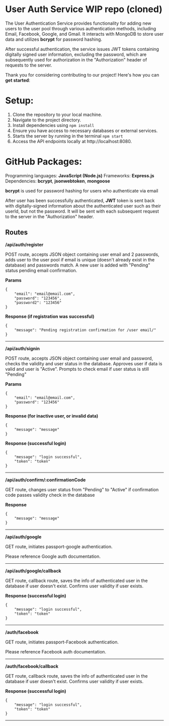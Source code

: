 # User Auth Service  WIP repo (cloned)

The User Authentication Service provides functionality for adding new users to the user pool through various authentication methods, including Email, Facebook, Google, and Gmail. It interacts with MongoDB to store user data and utilizes **bcrypt** for password hashing.

After successful authentication, the service issues JWT tokens containing digitally signed user information, excluding the password, which are subsequently used for authorization in the "Authorization" header of requests to the server.

Thank you for considering contributing to our project! Here's how you can **get started**:

# Setup:

1. Clone the repository to your local machine. 
2. Navigate to the project directory.
3. Install dependencies using ```npm install```
5. Ensure you have access to necessary databases or external services.
6. Starts the server by running in the terminal ```npm start``` 
7. Access the API endpoints locally at http://localhost:8080.

# GitHub Packages:

Programming languages: **JavaScript (Node.js)**
Frameworks: **Express.js**
Dependencies: **bcrypt**, **jsonwebtoken**, **mongoose**


**bcrypt** is used for password hashing for users who authenticate via email

After user has been successfully authenticated, **JWT** token is sent back with digitally-signed information about the authenticated user such as their userId, but not the password. It will be sent with each subsequent request to the server in the "Authorization" header.

## Routes

**/api/auth/register** 

POST route, accepts JSON object containing user email and 2 passwords, adds user to the user pool if email is unique (doesn't already exist in the database) and passwords match. A new user is added with "Pending" status pending email confirmation.

**Params**

```
{
    "email": "email@email.com",
    "password": "123456",
    "password2": "123456"
}
```

**Response (if registration was successful)**
```
{
    "message": "Pending registration confirmation for /user email/"
}
```
______________________________

**/api/auth/signin**

POST route, accepts JSON object containing user email and password, checks the validity and user status in the database. Approves user if data is valid and user is "Active". Prompts to check email if user status is still "Pending"

**Params**
```
{
    "email": "email@email.com",
    "password": "123456"
}
```

**Response (for inactive user, or invalid data)**
```
{
    "message": "message"
}
```

**Response (successful login)**
```
{ 
    "message": "login successful", 
    "token": "token"
}
```
______________________________

**/api/auth/confirm/:confirmationCode**

GET route, changes user status from "Pending" to "Active" if confirmation code passes validity check in the database

**Response**
```
{ 
    "message": "message"
}
```
______________________________


**/api/auth/google**

GET route, initiates passport-google authentication.

Please reference Google auth documentation.
______________________________

**/api/auth/google/callback**

GET route, callback route, saves the info of authenticated user in the database if user doesn't exist. Confirms user validity if user exists.

**Response (successful login)**
```
{ 
    "message": "login successful", 
    "token": "token"
}
```
______________________________


**/auth/facebook**

GET route, initiates passport-Facebook authentication.

Please reference Facebook auth documentation.
______________________________


**/auth/facebook/callback**

GET route, callback route, saves the info of authenticated user in the database if user doesn't exist. Confirms user validity if user exists.

**Response (successful login)**
```
{ 
    "message": "login successful", 
    "token": "token"
}
```
______________________________

